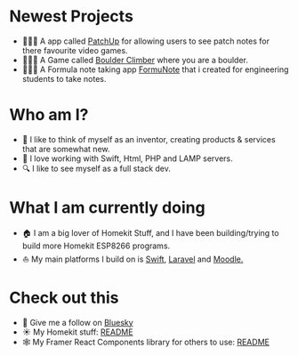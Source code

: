 # Newest Projects

- 👨🏻‍💻 A app called [PatchUp](https://apps.apple.com/app/apple-store/id6705129992?pt=127084921&ct=GitHub&mt=8) for allowing users to see patch notes for there favourite video games.
- 👨🏻‍💻 A Game called [Boulder Climber](https://apps.apple.com/app/apple-store/id6741115915?pt=127084921&ct=GitHub&mt=8) where you are a boulder.
- 👨🏻‍💻 A Formula note taking app [FormuNote](https://apps.apple.com/app/apple-store/id6742996433?pt=127084921&ct=Github&mt=8) that i created for engineering students to take notes.

# Who am I?

- 👋 I like to think of myself as an inventor, creating products & services that are somewhat new.
- 🍏 I love working with Swift, Html, PHP and LAMP servers.
- 🔍 I like to see myself as a full stack dev.

# What I am currently doing

- 🏠 I am a big lover of Homekit Stuff, and I have been building/trying to build more Homekit ESP8266 programs.
- ⛵️ My main platforms I build on is [Swift](https://www.swift.org), [Laravel](https://laravel.com) and [Moodle.](https://moodle.org)

# Check out this
- 🤠 Give me a follow on [Bluesky](https://bsky.app/profile/willreefrost.bsky.social)
- ☀️ My Homekit stuff: [README](https://github.com/Frostist/Will-s-Homekit-Stuff)
- 🕸️ My Framer React Components library for others to use: [README](https://github.com/Frostist/framer-react-components)

